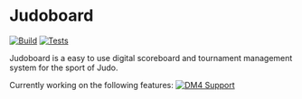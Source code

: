 # Judoboard

[![Build](https://github.com/lukas-wresch/judoboard/actions/workflows/build.yml/badge.svg)](https://github.com/lukas-wresch/judoboard/actions/workflows/build.yml)
[![Tests](https://github.com/lukas-wresch/judoboard/actions/workflows/tests.yml/badge.svg)](https://github.com/lukas-wresch/judoboard/actions/workflows/tests.yml)

Judoboard is a easy to use digital scoreboard and tournament management system for the sport of Judo.

Currently working on the following features:
[![DM4 Support](https://github.com/lukas-wresch/judoboard/actions/workflows/dm4.yml/badge.svg?branch=dm4-support)](https://github.com/lukas-wresch/judoboard/actions/workflows/dm4.yml)
